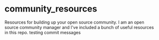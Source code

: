 # community_resources
Resources for building up your open source community.
I am an open source community manager and I've included a bunch of useful resources in this repo.
testing commit messages
